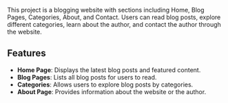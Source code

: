 This project is a blogging website with sections including Home, Blog Pages, Categories, About, and Contact. Users can read blog posts, explore different categories, learn about the author, and contact the author through the website.

## Features

- **Home Page**: Displays the latest blog posts and featured content.
- **Blog Pages**: Lists all blog posts for users to read.
- **Categories**: Allows users to explore blog posts by categories.
- **About Page**: Provides information about the website or the author.

